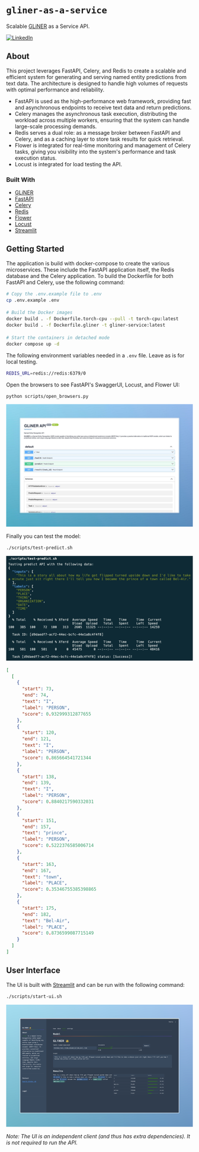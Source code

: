 # `gliner-as-a-service`

Scalable [GLiNER](https://github.com/urchade/GLiNER) as a Service API.

[![LinkedIn][linkedin-shield]][linkedin-url]

## About

This project leverages FastAPI, Celery, and Redis to create a scalable and efficient system for generating and serving named entity predictions from text data. The architecture is designed to handle high volumes of requests with optimal performance and reliability.

- FastAPI is used as the high-performance web framework, providing fast and asynchronous endpoints to receive text data and return predictions.
- Celery manages the asynchronous task execution, distributing the workload across multiple workers, ensuring that the system can handle large-scale processing demands.
- Redis serves a dual role: as a message broker between FastAPI and Celery, and as a caching layer to store task results for quick retrieval.
- Flower is integrated for real-time monitoring and management of Celery tasks, giving you visibility into the system's performance and task execution status.
- Locust is integrated for load testing the API.

### Built With

- [GLiNER](https://github.com/urchade/GLiNER)
- [FastAPI](https://fastapi.tiangolo.com/)
- [Celery](https://docs.celeryq.dev/en/stable/index.html#)
- [Redis](https://redis.io/)
- [Flower](https://flower.readthedocs.io/en/latest/)
- [Locust](https://locust.io/)
- [Streamlit](https://streamlit.io/)

## Getting Started

The application is build with docker-compose to create the various microservices. These include the FastAPI application itself, the Redis database and the Celery application. To build the Dockerfile for both FastAPI and Celery, use the following command:

```bash
# Copy the .env.example file to .env
cp .env.example .env

# Build the Docker images
docker build . -f Dockerfile.torch-cpu --pull -t torch-cpu:latest
docker build . -f Dockerfile.gliner -t gliner-service:latest

# Start the containers in detached mode
docker compose up -d
```

The following environment variables  needed in a ```.env``` file.
Leave as is for local testing.

```bash
REDIS_URL=redis://redis:6379/0
```

Open the browsers to see FastAPI's SwaggerUI, Locust, and Flower UI:

```bash
python scripts/open_browsers.py
```

![img](img/screenshot-swaggerui.png)

Finally you can test the model:

```bash
./scripts/test-predict.sh
```

![img](img/screenshot-test-predict.png)

```json
[
  [
    {
      "start": 73,
      "end": 74,
      "text": "I",
      "label": "PERSON",
      "score": 0.932999312877655
    },
    {
      "start": 120,
      "end": 121,
      "text": "I",
      "label": "PERSON",
      "score": 0.865664541721344
    },
    {
      "start": 138,
      "end": 139,
      "text": "I",
      "label": "PERSON",
      "score": 0.8840217590332031
    },
    {
      "start": 151,
      "end": 157,
      "text": "prince",
      "label": "PERSON",
      "score": 0.5222376585006714
    },
    {
      "start": 163,
      "end": 167,
      "text": "town",
      "label": "PLACE",
      "score": 0.35346755385398865
    },
    {
      "start": 175,
      "end": 182,
      "text": "Bel-Air",
      "label": "PLACE",
      "score": 0.8736599087715149
    }
  ]
]
```

## User Interface

The UI is built with [Streamlit](https://streamlit.io/) and can be run with the following command:

```bash
./scripts/start-ui.sh
```

![img](img/screenshot-ui.jpeg)

*Note: The UI is an independent client (and thus has extra dependencies). It is not required to run the API.*

[linkedin-shield]: https://img.shields.io/badge/-LinkedIn-white.svg?
[linkedin-url]: https://linkedin.com/in/henrikalbihn
